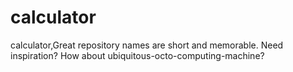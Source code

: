 # calculator
calculator,Great repository names are short and memorable. Need inspiration? How about ubiquitous-octo-computing-machine?
